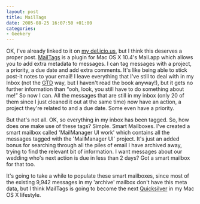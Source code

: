 ```yaml
---
layout: post
title: MailTags
date: 2005-08-25 16:07:50 +01:00
categories:
- Geekery
---
```

OK, I've already linked to it on [my del.icio.us](http://del.icio.us/mathie), but I think this deserves a proper post.  [MailTags](http://www.indev.ca/MailTags.html) is a plugin for Mac OS X 10.4's Mail.app which allows you to add extra metadata to messages.  I can tag messages with a project, a priority, a due date and add extra comments.  It's like being able to stick post-it notes to your email!  I leave everything that I've still to deal with in my Inbox (not the [GTD](http://en.wikipedia.org/wiki/Gtd) way, but I haven't read the book anyway!), but it gets no further information than <q>ooh, look, you still have to do something about me!</q>  So now I can.  All the messages that are still in my inbox (only 20 of them since I just cleaned it out at the same time) now have an action, a project they're related to and a due date.  Some even have a priority.

But that's not all.  OK, so everything in my inbox has been tagged.  So, how does one make use of these tags?  Simple.  Smart Mailboxes.  I've created a smart mailbox called 'MailManager UI work' which contains all the messages tagged with the 'MailManager UI' project.  It's just an added bonus for searching through all the piles of email I have archived away, trying to find the relevant bit of information.  I want messages about our wedding who's next action is due in less than 2 days?  Got a smart mailbox for that too.

It's going to take a while to populate these smart mailboxes, since most of the existing 9,942 messages in my 'archive' mailbox don't have this meta data, but I think MailTags is going to become the next [Quicksilver](http://quicksilver.blacktree.com/) in my Mac OS X lifestyle.
